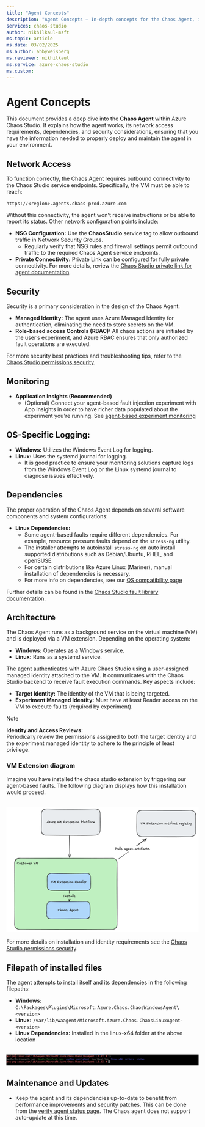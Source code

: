 ```yaml
---
title: "Agent Concepts"
description: "Agent Concepts – In-depth concepts for the Chaos Agent, including how it works, network access requirements, identities, and dependencies."
services: chaos-studio
author: nikhilkaul-msft
ms.topic: article
ms.date: 03/02/2025
ms.author: abbyweisberg
ms.reviewer: nikhilkaul
ms.service: azure-chaos-studio
ms.custom: 
---
```


# Agent Concepts

This document provides a deep dive into the **Chaos Agent** within Azure Chaos Studio. It explains how the agent works, its network access requirements, dependencies, and security considerations, ensuring that you have the information needed to properly deploy and maintain the agent in your environment.

## Network Access

To function correctly, the Chaos Agent requires outbound connectivity to the Chaos Studio service endpoints. Specifically, the VM must be able to reach:
```
https://<region>.agents.chaos-prod.azure.com
```
Without this connectivity, the agent won't receive instructions or be able to report its status. Other network configuration points include:

- **NSG Configuration:** Use the **ChaosStudio** service tag to allow outbound traffic in Network Security Groups.
  - Regularly verify that NSG rules and firewall settings permit outbound traffic to the required Chaos Agent service endpoints.
- **Private Connectivity:** Private Link can be configured for fully private connectivity. For more details, review the [Chaos Studio private link for agent documentation](chaos-studio-private-link-agent-service.md).

## Security

Security is a primary consideration in the design of the Chaos Agent:

- **Managed Identity:** The agent uses Azure Managed Identity for authentication, eliminating the need to store secrets on the VM.
- **Role-based access Controls (RBAC):** All chaos actions are initiated by the user’s experiment, and Azure RBAC ensures that only authorized fault operations are executed.

For more security best practices and troubleshooting tips, refer to the [Chaos Studio permissions security](chaos-studio-permissions-security.md).

## Monitoring
- **Application Insights (Recommended)**
  - (Optional) Connect your agent-based fault injection experiment with App Insights in order to have richer data populated about the experiment you're running. See [agent-based experiment monitoring](chaos-studio-set-up-app-insights.md)
 
## OS-Specific Logging:  
  - **Windows:** Utilizes the Windows Event Log for logging.  
  - **Linux:** Uses the systemd journal for logging.
    - It is good practice to ensure your monitoring solutions capture logs from the Windows Event Log or the Linux systemd journal to diagnose issues effectively.
 
## Dependencies

The proper operation of the Chaos Agent depends on several software components and system configurations:

- **Linux Dependencies:**  
  - Some agent-based faults require different dependencies. For example, resource pressure faults depend on the `stress-ng` utility. 
  - The installer attempts to autoinstall `stress-ng` on auto install supported distributions such as Debian/Ubuntu, RHEL, and openSUSE.  
  - For certain distributions like Azure Linux (Mariner), manual installation of dependencies is necessary.
  - For more info on dependencies, see our [OS compatibility page](chaos-agent-os-support.md)

Further details can be found in the [Chaos Studio fault library documentation](chaos-studio-fault-library.md). 

## Architecture

The Chaos Agent runs as a background service on the virtual machine (VM) and is deployed via a VM extension. Depending on the operating system:

- **Windows:** Operates as a Windows service.
- **Linux:** Runs as a systemd service.

The agent authenticates with Azure Chaos Studio using a user-assigned managed identity attached to the VM. It communicates with the Chaos Studio backend to receive fault execution commands. Key aspects include:

- **Target Identity:** The identity of the VM that is being targeted.
- **Experiment Managed Identity:** Must have at least Reader access on the VM to execute faults (required by experiment).
> [!NOTE]
> **Identity and Access Reviews:**  
> Periodically review the permissions assigned to both the target identity and the experiment managed identity to adhere to the principle of least privilege.

### VM Extension diagram

Imagine you have installed the chaos studio extension by triggering our agent-based faults. The following diagram displays how this installation would proceed. 

<br>[![Diagram showing how the VM Extension Platform in Azure talks to the customer VM and installs the chaos studio agent.](images/chaos-vm-extension-diagram.png)](images/chaos-vm-extension-diagram.png#lightbox)<br>

For more details on installation and identity requirements see the [Chaos Studio permissions security](chaos-studio-permissions-security.md).

## Filepath of installed files

The agent attempts to install itself and its dependencies in the following filepaths:

- **Windows:** ```C:\Packages\Plugins\Microsoft.Azure.Chaos.ChaosWindowsAgent\<version>```
- **Linux:** ```/var/lib/waagent/Microsoft.Azure.Chaos.ChaosLinuxAgent-<version>```
- **Linux Dependencies:** Installed in the linux-x64 folder at the above location

<br>[![Screenshot of terminal example showing filepath of Chaos agent on a linux machine](images/chaos-agent-linux-filepath-example.png)](images/chaos-agent-linux-filepath-example.png#lightbox)<br>

## Maintenance and Updates

- Keep the agent and its dependencies up-to-date to benefit from performance improvements and security patches. This can be done from the [verify agent status page](chaos-agent-verify-status.md). The Chaos agent does not support auto-update at this time. 

